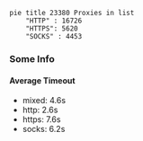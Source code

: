 
```mermaid
pie title 23380 Proxies in list
    "HTTP" : 16726
    "HTTPS": 5620
    "SOCKS" : 4453
```

### Some Info
#### Average Timeout

- mixed: 4.6s
- http: 2.6s
- https: 7.6s
- socks: 6.2s